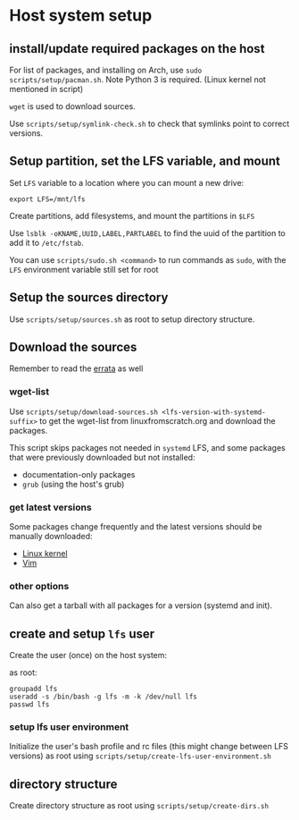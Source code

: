 # Host system setup

## install/update required packages on the host

For list of packages, and installing on Arch, use `sudo scripts/setup/pacman.sh`. Note Python 3 is required.
(Linux kernel not mentioned in script)

`wget` is used to download sources.

Use `scripts/setup/symlink-check.sh` to check that symlinks point to correct versions.

## Setup partition, set the LFS variable, and mount

Set `LFS` variable to a location where you can mount a new drive:

`export LFS=/mnt/lfs`

Create partitions, add filesystems, and mount the partitions in `$LFS`

Use `lsblk -oKNAME,UUID,LABEL,PARTLABEL` to find the uuid of the partition to add it to `/etc/fstab`.

You can use `scripts/sudo.sh <command>` to run commands as `sudo`, with the `LFS` environment variable still
set for root

## Setup the sources directory

Use `scripts/setup/sources.sh` as root to setup directory structure.

## Download the sources

Remember to read the [errata](https://www.linuxfromscratch.org/lfs/errata/stable-systemd/) as well

### wget-list

Use `scripts/setup/download-sources.sh <lfs-version-with-systemd-suffix>` to get the wget-list from
linuxfromscratch.org and download the packages.

This script skips packages not needed in `systemd` LFS, and some packages that were previously downloaded but not installed:

- documentation-only packages
- `grub` (using the host's grub)

### get latest versions

Some packages change frequently and the latest versions should be manually downloaded:

- [Linux kernel](https://www.kernel.org/)
- [Vim](https://github.com/vim/vim/tags)

### other options

Can also get a tarball with all packages for a version (systemd and init).

## create and setup `lfs` user

Create the user (once) on the host system:

as root:

```
groupadd lfs
useradd -s /bin/bash -g lfs -m -k /dev/null lfs
passwd lfs
```

### setup lfs user environment

Initialize the user's bash profile and rc files (this might change between LFS versions) as root using `scripts/setup/create-lfs-user-environment.sh`

## directory structure

Create directory structure as root using `scripts/setup/create-dirs.sh`
